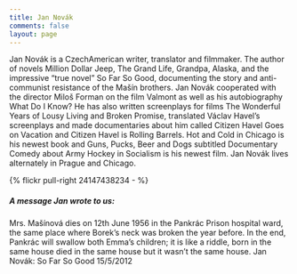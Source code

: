 ```yaml
---
title: Jan Novák
comments: false
layout: page
---
```

Jan Novák is a CzechAmerican writer, translator and filmmaker. The author of novels Million Dollar Jeep, The Grand Life, Grandpa, Alaska, and the impressive “true novel” So Far So Good, documenting the story and anti-communist resistance of the Mašín brothers. Jan Novák cooperated with the director Miloš Forman on the film Valmont as well as his autobiography What Do I Know? He has also written screenplays for films The Wonderful Years of Lousy Living and Broken Promise, translated Václav Havel’s screenplays and made documentaries about him called Citizen Havel Goes on Vacation and Citizen Havel is Rolling Barrels. Hot and Cold in Chicago is his newest book and Guns, Pucks, Beer and Dogs subtitled Documentary Comedy about Army Hockey in Socialism is his newest film. Jan Novák lives alternately in Prague and Chicago.

{% flickr pull-right 24147438234 - %}

##### A message Jan wrote to us:

Mrs. Mašínová dies on 12th June
1956 in the Pankrác Prison hospital
ward, the same place where Borek’s
neck was broken the year before. In
the end, Pankrác will swallow both
Emma’s children; it is like a riddle,
born in the same house
died in the same house
but it wasn’t the same house.
Jan Novák: So Far So Good
15/5/2012
